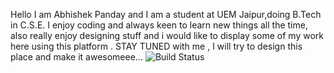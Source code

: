 Hello I am Abhishek Panday and I am a student at UEM Jaipur,doing B.Tech in C.S.E.
I enjoy coding and always keen to learn new things all the time,
also really enjoy designing stuff and i would like to display some of my work here using this platform .
STAY TUNED with me , I will try to design this place and make it awesomeee...
![Build Status](https://github.com/abhish3k0p/weather_Forecast.git)

